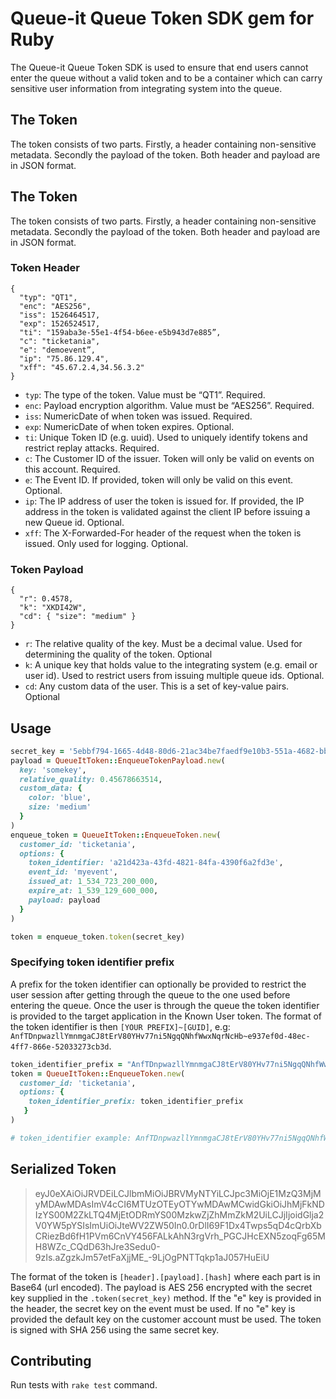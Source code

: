 # Queue-it Queue Token SDK gem for Ruby
The Queue-it Queue Token SDK is used to ensure that end users cannot enter the queue without a valid token and to be a container which can carry sensitive user information from integrating system into the queue.
## The Token
The token consists of two parts. Firstly, a header containing non-sensitive metadata. Secondly the payload of the token. Both header and payload are in JSON format.

## The Token
The token consists of two parts. Firstly, a header containing non-sensitive metadata. Secondly the payload of the token. Both header and payload are in JSON format.
### Token Header
```
{ 
  "typ": "QT1",
  "enc": "AES256",
  "iss": 1526464517,
  "exp": 1526524517,
  "ti": "159aba3e-55e1-4f54-b6ee-e5b943d7e885”,
  "c": "ticketania", 
  "e": "demoevent”,
  "ip": "75.86.129.4",
  "xff": "45.67.2.4,34.56.3.2"
}
```
- `typ`: The type of the token. Value must be “QT1”. Required.
- `enc`: Payload encryption algorithm. Value must be “AES256”. Required.
- `iss`: NumericDate of when token was issued. Required.
- `exp`: NumericDate of when token expires. Optional.
- `ti`: Unique Token ID (e.g. uuid). Used to uniquely identify tokens and restrict replay attacks. Required.
- `c`: The Customer ID of the issuer. Token will only be valid on events on this account. Required.
- `e`: The Event ID. If provided, token will only be valid on this event. Optional.
- `ip`: The IP address of user the token is issued for. If provided, the IP address in the token is validated against the client IP before issuing a new Queue id. Optional.
- `xff`: The X-Forwarded-For header of the request when the token is issued. Only used for logging. Optional.

### Token Payload
```
{ 
  "r": 0.4578,
  "k": "XKDI42W",
  "cd": { "size": "medium" }
}
```
- `r`: The relative quality of the key. Must be a decimal value. Used for determining the quality of the token. Optional
- `k`: A unique key that holds value to the integrating system (e.g. email or user id). Used to restrict users from issuing multiple queue ids. Optional.
- `cd`: Any custom data of the user. This is a set of key-value pairs. Optional

## Usage
```Ruby
secret_key = '5ebbf794-1665-4d48-80d6-21ac34be7faedf9e10b3-551a-4682-bb77-fee59d6355d6'
payload = QueueItToken::EnqueueTokenPayload.new(
  key: 'somekey',
  relative_quality: 0.45678663514,
  custom_data: {
    color: 'blue',
    size: 'medium'
  }
)
enqueue_token = QueueItToken::EnqueueToken.new(
  customer_id: 'ticketania',
  options: {
    token_identifier: 'a21d423a-43fd-4821-84fa-4390f6a2fd3e',
    event_id: 'myevent',
    issued_at: 1_534_723_200_000,
    expire_at: 1_539_129_600_000,
    payload: payload
  }
)

token = enqueue_token.token(secret_key)
```

### Specifying token identifier prefix
A prefix for the token identifier can optionally be provided to restrict the user session after getting through the queue to the one used before entering the queue. Once the user is through the queue the token identifier is provided to the target application in the Known User token. The format of the token identifier is then `[YOUR PREFIX]~[GUID]`, e.g: `AnfTDnpwazllYmnmgaCJ8tErV80YHv77ni5NgqQNhfWwxNqrNcHb~e937ef0d-48ec-4ff7-866e-52033273cb3d`.
```Ruby
token_identifier_prefix = "AnfTDnpwazllYmnmgaCJ8tErV80YHv77ni5NgqQNhfWwxNqrNcHb"
token = QueueItToken::EnqueueToken.new(
  customer_id: 'ticketania',
  options: {
    token_identifier_prefix: token_identifier_prefix
   }
)

# token_identifier example: AnfTDnpwazllYmnmgaCJ8tErV80YHv77ni5NgqQNhfWwxNqrNcHb~e937ef0d-48ec-4ff7-866e-52033273cb3d
```

## Serialized Token
> eyJ0eXAiOiJRVDEiLCJlbmMiOiJBRVMyNTYiLCJpc3MiOjE1MzQ3MjMyMDAwMDAsImV4cCI6MTUzOTEyOTYwMDAwMCwidGkiOiJhMjFkNDIzYS00M2ZkLTQ4MjEtODRmYS00MzkwZjZhMmZkM2UiLCJjIjoidGlja2V0YW5pYSIsImUiOiJteWV2ZW50In0.0rDlI69F1Dx4Twps5qD4cQrbXbCRiezBd6fH1PVm6CnVY456FALkAhN3rgVrh_PGCJHcEXN5zoqFg65MH8WZc_CQdD63hJre3Sedu0-9zIs.aZgzkJm57etFaXjjME_-9LjOgPNTTqkp1aJ057HuEiU

The format of the token is `[header].[payload].[hash]` where each part is in Base64 (url encoded). The payload is AES 256 encrypted with the secret key supplied in the `.token(secret_key)` method. If the "e" key is provided in the header, the secret key on the event must be used. If no "e" key is provided the default key on the customer account must be used.
The token is signed with SHA 256 using the same secret key.

## Contributing
Run tests with `rake test` command.
